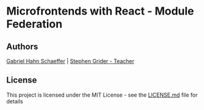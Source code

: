 # Microfrontends with React - Module Federation

## Authors

[Gabriel Hahn Schaeffer](https://github.com/gabriel-hahn/) | [Stephen Grider - Teacher](https://github.com/StephenGrider)

## License

This project is licensed under the MIT License - see the [LICENSE.md](LICENSE) file for details
